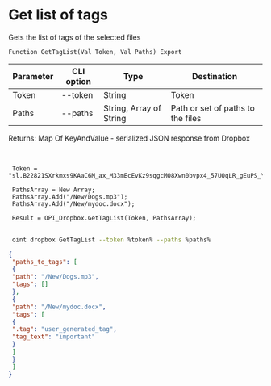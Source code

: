 ﻿---
sidebar_position: 1
---

# Get list of tags
 Gets the list of tags of the selected files



`Function GetTagList(Val Token, Val Paths) Export`

 | Parameter | CLI option | Type | Destination |
 |-|-|-|-|
 | Token | --token | String | Token |
 | Paths | --paths | String, Array of String | Path or set of paths to the files |

 
 Returns: Map Of KeyAndValue - serialized JSON response from Dropbox

<br/>




```bsl title="Code example"
 Token = "sl.B22821SXrkmxs9KAaC6M_ax_M33mEcEvKz9sqgcMO8Xwn0bvpx4_57UQqLR_gEuPS_Yk5yd3Tv...";
 
 PathsArray = New Array;
 PathsArray.Add("/New/Dogs.mp3");
 PathsArray.Add("/New/mydoc.docx");
 
 Result = OPI_Dropbox.GetTagList(Token, PathsArray);
```
	


```sh title="CLI command example"
 
 oint dropbox GetTagList --token %token% --paths %paths%

```

```json title="Result"
{
 "paths_to_tags": [
 {
 "path": "/New/Dogs.mp3",
 "tags": []
 },
 {
 "path": "/New/mydoc.docx",
 "tags": [
 {
 ".tag": "user_generated_tag",
 "tag_text": "important"
 }
 ]
 }
 ]
}
```
